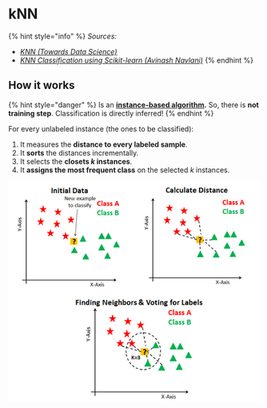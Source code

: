 # kNN

{% hint style="info" %}
_Sources:_

* [_KNN (Towards Data Science)_](https://towardsdatascience.com/knn-k-nearest-neighbors-1-a4707b24bd1d)
* [_KNN Classification using Scikit-learn (Avinash Navlani)_](https://www.datacamp.com/community/tutorials/k-nearest-neighbor-classification-scikit-learn)
{% endhint %}

## **How it works**

{% hint style="danger" %}
Is an [**instance-based algorithm**](../../../frequent-questions/instance-based-vs-model-based-learning.md#instance-based-learning)**.** So, there is **not training step**. Classification is directly inferred!
{% endhint %}

For every unlabeled instance (the ones to be classified):

1. It measures the **distance to every labeled sample**.
2. It **sorts** the distances incrementally.
3. It selects the **closets **_**k**_** instances**.
4. It **assigns the most frequent class** on the selected _k_ instances.

![Source: DataCamp](<../../../../.gitbook/assets/image (6) (1).png>)
